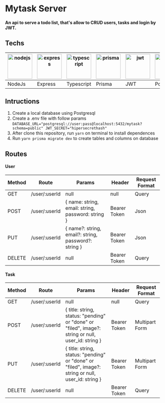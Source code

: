 

# Mytask Server
#### An api to serve a todo list, that's allow to CRUD users, tasks and login by JWT.

## Techs
<img src="https://i.imgur.com/0RLCzHi.png" alt="nodejs" width="80"/>  | <img src="https://i.imgur.com/gSZCHsa.png" alt="express" width="80"/> | <img src="https://i.imgur.com/ou8ETDQ.png" alt="typescript" width="80"/> | <img src="https://i.imgur.com/zYIpiVo.png" alt="prisma" width="80"/> | <img src="https://i.imgur.com/I5hij63.png" alt="jwt" width="80"/> | <img src="https://i.imgur.com/axG0zEM.png" alt="postgres" width="80"/>
|--|--|--|--|--|--
| NodeJs | Express | Typescript | Prisma | JWT | Postgres

## Intructions

 1. Create a local database using Postgresql
 2. Create a .env file with follow params
 `DATABASE_URL="postgresql://user:pass@localhost:5432/mytask?schema=public"
 JWT_SECRET="hipersecrethash"`
 3. After clone this repository, run `yarn` on terminal to install dependences
 4. Run `yarn prisma migrate dev` to create tables and columns on database

## Routes
#### User
| Method | Route | Params | Header | Request Format
| --- | --- | --- | --- | --- |
| GET | /user/:userId | null | null | Query
| POST | /user/:userId | { name: string, email: string, password: string } | Bearer Token | Json
| PUT | /user/:userId | { name?: string, email?: string, password?: string } | Bearer Token | Json
| DELETE | /user/:userId | null | Bearer Token | Query

#### Task
| Method | Route | Params | Header | Request Format
| --- | --- | --- | --- | --- |
| GET | /user/:userId | null | null | Query
| POST | /user/:userId | { title: string, status: "pending"  or  "done"  or  "filed", image?: string or null, user_id: string } | Bearer Token | Multipart Form
| PUT | /user/:userId | { title: string, status: "pending" or  "done"  or  "filed", image?: string or null, user_id: string } | Bearer Token | Multipart Form
| DELETE | /user/:userId | null | Bearer Token | Query

